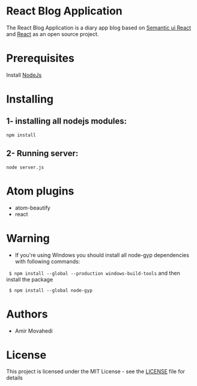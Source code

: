 # React Blog Application
The React Blog Application is a diary app blog based on [Semantic ui React](https://react.semantic-ui.com) and [React](https://facebook.github.io/react/docs/hello-world.html) as an open source project.

# Prerequisites
 Install [NodeJs](https://nodejs.org/en/)

# Installing
## 1- installing all nodejs modules:
  `npm install`
## 2- Running server:
  `node server.js`



# Atom plugins

- atom-beautify
-  react



# Warning
- If you're using Windows you should install all node-gyp dependencies with following commands:

` $ npm install --global --production windows-build-tools`
and then install the package

` $ npm install --global node-gyp`


# Authors
- Amir Movahedi

# License
This project is licensed under the MIT License - see the [LICENSE](LICENSE) file for details
